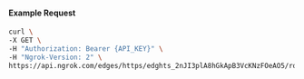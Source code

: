 <!-- Code generated for API Clients. DO NOT EDIT. -->

#### Example Request

```bash
curl \
-X GET \
-H "Authorization: Bearer {API_KEY}" \
-H "Ngrok-Version: 2" \
https://api.ngrok.com/edges/https/edghts_2nJI3plA8hGkApB3VcKNzFOeAO5/routes/edghtsrt_2nJI3pzPpknxlvQi3dyV0kuNuhs/webhook_verification
```
